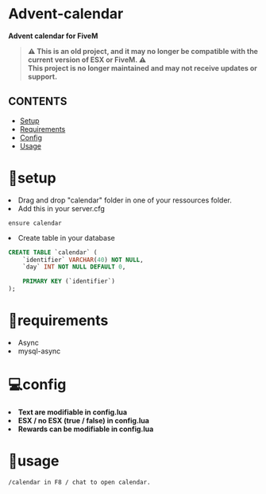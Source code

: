 # Advent-calendar
<b>Advent calendar for FiveM</b>
> **⚠️ This is an old project, and it may no longer be compatible with the current version of ESX or FiveM. ⚠️**  
> **This project is no longer maintained and may not receive updates or support.**

## CONTENTS
* [Setup](#setup)
* [Requirements](#requirements)
* [Config](#config)
* [Usage](#usage)

# 🤖setup

<li>Drag and drop "calendar" folder in one of your ressources folder.</li>
<li>Add this in your server.cfg</li>


```
ensure calendar
```

<li>Create table in your database</li>


```sql
CREATE TABLE `calendar` (
	`identifier` VARCHAR(40) NOT NULL,
	`day` INT NOT NULL DEFAULT 0,

	PRIMARY KEY (`identifier`)
);
```

# 📃requirements

<li>Async</li>
<li>mysql-async</li>

# 💻config

<li><b>Text are modifiable in config.lua</b></li>
<li><b>ESX / no ESX (true / false) in config.lua</b></li>
<li><b>Rewards can be modifiable in config.lua</b></li>


# 💬usage

```
/calendar in F8 / chat to open calendar.
```
